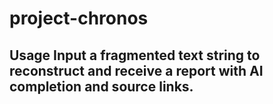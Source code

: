 # project-chronos
 ## Usage Input a fragmented text string to reconstruct and receive a report with AI completion and source links.
